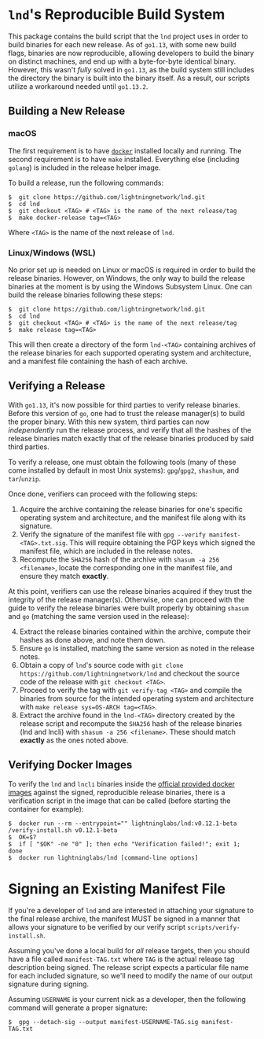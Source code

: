 # `lnd`'s Reproducible Build System

This package contains the build script that the `lnd` project uses in order to
build binaries for each new release. As of `go1.13`, with some new build flags,
binaries are now reproducible, allowing developers to build the binary on
distinct machines, and end up with a byte-for-byte identical binary. However,
this wasn't _fully_ solved in `go1.13`, as the build system still includes the
directory the binary is built into the binary itself. As a result, our scripts
utilize a workaround needed until `go1.13.2`.  

## Building a New Release

### macOS

The first requirement is to have [`docker`](https://www.docker.com/)
installed locally and running. The second requirement is to have `make`
installed. Everything else (including `golang`) is included in the release
helper image.

To build a release, run the following commands:

```shell
$  git clone https://github.com/lightningnetwork/lnd.git
$  cd lnd
$  git checkout <TAG> # <TAG> is the name of the next release/tag
$  make docker-release tag=<TAG>
```

Where `<TAG>` is the name of the next release of `lnd`.

### Linux/Windows (WSL)

No prior set up is needed on Linux or macOS is required in order to build the
release binaries. However, on Windows, the only way to build the release
binaries at the moment is by using the Windows Subsystem Linux. One can build
the release binaries following these steps:

```shell
$  git clone https://github.com/lightningnetwork/lnd.git
$  cd lnd
$  git checkout <TAG> # <TAG> is the name of the next release/tag
$  make release tag=<TAG>
```

This will then create a directory of the form `lnd-<TAG>` containing archives
of the release binaries for each supported operating system and architecture,
and a manifest file containing the hash of each archive.

## Verifying a Release

With `go1.13`, it's now possible for third parties to verify release binaries.
Before this version of `go`, one had to trust the release manager(s) to build the
proper binary. With this new system, third parties can now _independently_ run
the release process, and verify that all the hashes of the release binaries
match exactly that of the release binaries produced by said third parties.

To verify a release, one must obtain the following tools (many of these come
installed by default in most Unix systems): `gpg`/`gpg2`, `shashum`, and
`tar`/`unzip`.

Once done, verifiers can proceed with the following steps:

1. Acquire the archive containing the release binaries for one's specific
   operating system and architecture, and the manifest file along with its
   signature.
2. Verify the signature of the manifest file with `gpg --verify
   manifest-<TAG>.txt.sig`. This will require obtaining the PGP keys which
   signed the manifest file, which are included in the release notes.
3. Recompute the `SHA256` hash of the archive with `shasum -a 256 <filename>`,
   locate the corresponding one in the manifest file, and ensure they match
   __exactly__.

At this point, verifiers can use the release binaries acquired if they trust
the integrity of the release manager(s). Otherwise, one can proceed with the
guide to verify the release binaries were built properly by obtaining `shasum`
and `go` (matching the same version used in the release):

4. Extract the release binaries contained within the archive, compute their
   hashes as done above, and note them down.
5. Ensure `go` is installed, matching the same version as noted in the release
   notes. 
6. Obtain a copy of `lnd`'s source code with `git clone
   https://github.com/lightningnetwork/lnd` and checkout the source code of the
   release with `git checkout <TAG>`.
7. Proceed to verify the tag with `git verify-tag <TAG>` and compile the
   binaries from source for the intended operating system and architecture with
   `make release sys=OS-ARCH tag=<TAG>`.
8. Extract the archive found in the `lnd-<TAG>` directory created by the
   release script and recompute the `SHA256` hash of the release binaries (lnd
   and lncli) with `shasum -a 256 <filename>`. These should match __exactly__
   as the ones noted above.

## Verifying Docker Images

To verify the `lnd` and `lncli` binaries inside the
[official provided docker images](https://hub.docker.com/r/lightninglabs/lnd)
against the signed, reproducible release binaries, there is a verification
script in the image that can be called (before starting the container for
example):

```shell
$  docker run --rm --entrypoint="" lightninglabs/lnd:v0.12.1-beta /verify-install.sh v0.12.1-beta
$  OK=$?
$  if [ "$OK" -ne "0" ]; then echo "Verification failed!"; exit 1; done
$  docker run lightninglabs/lnd [command-line options]
```

# Signing an Existing Manifest File

If you're a developer of `lnd` and are interested in attaching your signature
to the final release archive, the manifest MUST be signed in a manner that
allows your signature to be verified by our verify script
`scripts/verify-install.sh`. 

Assuming you've done a local build for _all_ release targets, then you should
have a file called `manifest-TAG.txt` where `TAG` is the actual release tag
description being signed. The release script expects a particular file name for
each included signature, so we'll need to modify the name of our output
signature during signing.

Assuming `USERNAME` is your current nick as a developer, then the following
command will generate a proper signature:
```shell
$  gpg --detach-sig --output manifest-USERNAME-TAG.sig manifest-TAG.txt
```
